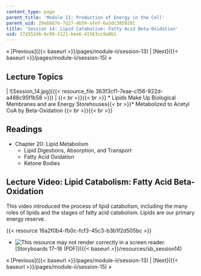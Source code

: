 ```yaml
---
content_type: page
parent_title: 'Module II: Production of Energy in the Cell'
parent_uid: 29eb687e-7d27-4b59-afef-6a3dc3859291
title: 'Session 14: Lipid Catabolism: Fatty Acid Beta-Oxidation'
uid: 17d352db-6c96-2121-bee6-41563cc9a8b1
---
```


« [Previous]({{< baseurl >}}/pages/module-ii/session-13) | [Next]({{< baseurl >}}/pages/module-ii/session-15) »

Lecture Topics
--------------

| ![Session_14.jpg]({{< resource_file 363f3cf1-7eae-c156-922d-a488c95f1b58 >}}) |  {{< br >}}{{< br >}} *   Lipids Make Up Biological Membranes and are Energy Storehouses{{< br >}}*   Metabolized to Acetyl CoA by Beta-Oxidation {{< br >}}{{< br >}}  

Readings
--------

*   Chapter 20: Lipid Metabolism
    *   Lipid Digestions, Absorption, and Transport
    *   Fatty Acid Oxidation
    *   Ketone Bodies

Lecture Video: Lipid Catabolism: Fatty Acid Beta-Oxidation
----------------------------------------------------------

This video introduced the process of lipid catabolism, including the many roles of lipids and the stages of fatty acid catabolism. Lipids are our primary energy reserve.

{{< resource 16a2f0b4-fb0c-fcf3-45c3-b3b1f2d505bc >}}

*   ![This resource may not render correctly in a screen reader.](/images/inacessible.gif)[Storyboards 17–18 (PDF)]({{< baseurl >}}/resources/sb_session14)

« [Previous]({{< baseurl >}}/pages/module-ii/session-13) | [Next]({{< baseurl >}}/pages/module-ii/session-15) »